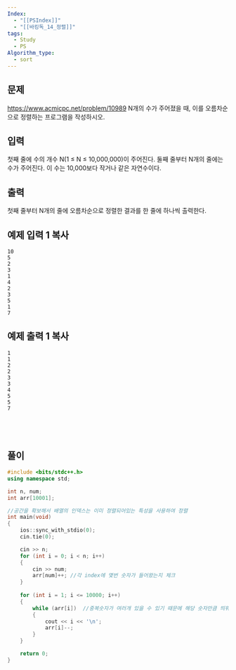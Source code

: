 ```yaml
---
Index:
  - "[[PSIndex]]"
  - "[[바킹독_14_정렬]]"
tags:
  - Study
  - PS
Algorithm_type:
  - sort
---
```


## 문제
https://www.acmicpc.net/problem/10989
N개의 수가 주어졌을 때, 이를 오름차순으로 정렬하는 프로그램을 작성하시오.

## 입력

첫째 줄에 수의 개수 N(1 ≤ N ≤ 10,000,000)이 주어진다. 둘째 줄부터 N개의 줄에는 수가 주어진다. 이 수는 10,000보다 작거나 같은 자연수이다.

## 출력

첫째 줄부터 N개의 줄에 오름차순으로 정렬한 결과를 한 줄에 하나씩 출력한다.

## 예제 입력 1 복사

```
10
5
2
3
1
4
2
3
5
1
7
```

## 예제 출력 1 복사

```
1
1
2
2
3
3
4
5
5
7
```
   
---
## 풀이
```cpp
#include <bits/stdc++.h>
using namespace std;

int n, num;
int arr[10001];

//공간을 확보해서 배열의 인덱스는 이미 정렬되어있는 특성을 사용하여 정렬
int main(void) 
{
	ios::sync_with_stdio(0);
	cin.tie(0);

	cin >> n;
	for (int i = 0; i < n; i++) 
	{
		cin >> num; 
		arr[num]++;	//각 index에 몇번 숫자가 들어왔는지 체크
	}
	
	for (int i = 1; i <= 10000; i++) 
	{
		while (arr[i])	//중복숫자가 여러개 있을 수 있기 때문에 해당 숫자만큼 띄워줌
		{
			cout << i << '\n'; 
			arr[i]--;
		}
	}

	return 0;
}
```